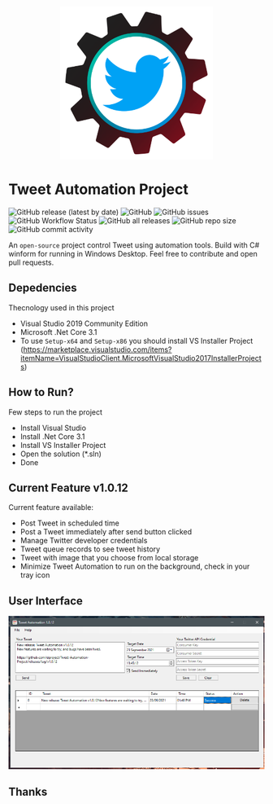 <p align="center">
  <img src="https://github.com/eiproject/Tweet-Automation-Project/blob/dev/asset/img/TweetAutomation-Logo.png?raw=true" width=300px />
</p>

# Tweet Automation Project
![GitHub release (latest by date)](https://img.shields.io/github/v/release/eiproject/Tweet-Automation-Project?style=flat-square)
![GitHub](https://img.shields.io/github/license/eiproject/Tweet-Automation-Project)
![GitHub issues](https://img.shields.io/github/issues/eiproject/Tweet-Automation-Project?style=flat-square)
![GitHub Workflow Status](https://img.shields.io/github/workflow/status/eiproject/Tweet-Automation-Project/.NET?style=flat-square)
![GitHub all releases](https://img.shields.io/github/downloads/eiproject/Tweet-Automation-Project/total?style=flat-square)
![GitHub repo size](https://img.shields.io/github/repo-size/eiproject/Tweet-Automation-Project?style=flat-square)
![GitHub commit activity](https://img.shields.io/github/commit-activity/m/eiproject/Tweet-Automation-Project?style=flat-square)

An `open-source` project control Tweet using automation tools. Build with C# winform for running in Windows Desktop. Feel free to contribute and open pull requests.

## Depedencies
Thecnology used in this project
- Visual Studio 2019 Community Edition
- Microsoft .Net Core 3.1
- To use `Setup-x64` and `Setup-x86` you should install VS Installer Project (https://marketplace.visualstudio.com/items?itemName=VisualStudioClient.MicrosoftVisualStudio2017InstallerProjects)

## How to Run?
Few steps to run the project
- Install Visual Studio 
- Install .Net Core 3.1
- Install VS Installer Project
- Open the solution (*.sln)
- Done


## Current Feature v1.0.12
Current feature available:
- Post Tweet in scheduled time
- Post a Tweet immediately after send button clicked
- Manage Twitter developer credentials
- Tweet queue records to see tweet history
- Tweet with image that you choose from local storage
- Minimize Tweet Automation to run on the background, check in your tray icon

## User Interface

![Tweet Automation v1.0.12](https://raw.githubusercontent.com/eiproject/Tweet-Automation-Project/master/asset/screenshot/Screenshot%202021-09-23%20134907.png)

## Thanks
